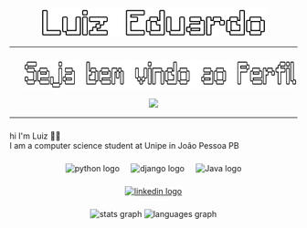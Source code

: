 
<div align="center">
  <img height="50" src="https://github.com/Gato-Fantasma/Gato-Fantasma/blob/main/-Luiz-Eduardo.png"  />
</div>

---

###
<div id="user-content-toc">
  <ul align="center">
    <summary> <img height="50" src="https://github.com/Gato-Fantasma/Gato-Fantasma/blob/main/Seja-bem-vindo-ao-Perfil.png"  /></summary>
</div>

<div align="center">
  <img height="300" src="https://i.redd.it/fx58j1opheu71.gif"  />
</div>

---

###

<p align="left">hi I'm Luiz 👋👋 <br>I am a computer science student at Unipe in João Pessoa PB</p>

###
###

<div align="center">
  <img src="https://cdn.jsdelivr.net/gh/devicons/devicon/icons/python/python-original.svg" height="40" alt="python logo"  />
  <img width="12" />
  <img src="https://cdn.jsdelivr.net/gh/devicons/devicon/icons/django/django-plain.svg" height="40" alt="django logo"  />
  <img width="12" />
  <img src="https://cdn-icons-png.flaticon.com/512/226/226777.png" height="40" alt="Java logo"  />
</div>

###

<div align="center">
  <!-- Ícone do LinkedIn -->
  <a href="https://www.linkedin.com/in/luiz-eduardo-82003a2b6/" target="_blank">
    <img src="https://raw.githubusercontent.com/maurodesouza/profile-readme-generator/master/src/assets/icons/social/linkedin/default.svg" width="52" height="40" alt="linkedin logo" />
  </a>
  
</div>

###

<div align="center">
  <img src="https://github-readme-stats.vercel.app/api?username=Gato-fantasma&hide_title=false&hide_rank=false&show_icons=true&include_all_commits=true&count_private=true&disable_animations=false&theme=dracula&locale=en&hide_border=false&order=1" height="150" alt="stats graph"  />
  <img src="https://github-readme-stats.vercel.app/api/top-langs?username=Gato-fantasma&locale=en&hide_title=false&layout=compact&card_width=320&langs_count=5&theme=dracula&hide_border=false&order=2" height="150" alt="languages graph"  />
</div>



